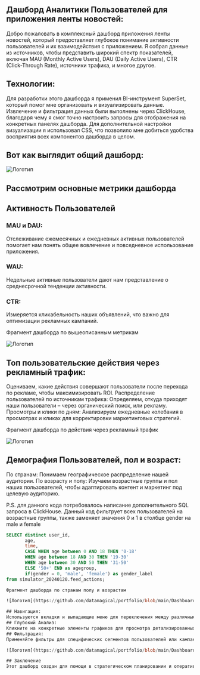 ## Дашборд Аналитики Пользователей для приложения ленты новостей:

Добро пожаловать в комплексный дашборд приложения ленты новостей, который предоставляет глубокое понимание активности пользователей и их взаимодействия с приложением. Я собрал данные из источников, чтобы представить широкий спектр показателей, включая MAU (Monthly Active Users), DAU (Daily Active Users), CTR (Click-Through Rate), источники трафика, и многое другое.

## Технологии:
Для разработки этого дашборда я применил BI-инструмент SuperSet, который помог мне организовать и визуализировать данные. Извлечение и фильтрация данных были выполнены через ClickHouse, благодаря чему я смог точно настроить запросы для отображения на конкретных панелях дашборда. Для дополнительной настройки визуализации я использовал CSS, что позволило мне добиться удобства восприятия всех компонентов дашборда в целом.

## Вот как выглядит общий дашборд:

![Логотип](https://github.com/datamagical/portfolio/blob/main/Dashboards/7.jpg?raw=true)

## Рассмотрим основные метрики дашборда

## Активность Пользователей
### MAU и DAU: 
Отслеживание ежемесячных и ежедневных активных пользователей помогает нам понять общее вовлечение и повседневное использование приложения.
### WAU: 
Недельные активные пользователи дают нам представление о среднесрочной тенденции активности.
### CTR: 
Измеряется кликабельность наших объявлений, что важно для оптимизации рекламных кампаний.

Фрагмент дашборда по вышеописанным метрикам

![Логотип](https://github.com/datamagical/portfolio/blob/main/Dashboards/1.jpg?raw=true)

## Топ пользовательские действия через рекламный трафик: 
Оцениваем, какие действия совершают пользователи после перехода по рекламе, чтобы максимизировать ROI. Распределение пользователей по источникам трафика: Определяем, откуда приходят наши пользователи – через органический поиск, или рекламу. Просмотры и клики по дням: Анализируем ежедневные колебания в просмотрах и кликах для корректировки маркетинговых стратегий.

Фрагмент дашборда по действия через рекламный трафик

![Логотип](https://github.com/datamagical/portfolio/blob/main/Dashboards/1.jpg?raw=true)

## Демография Пользователей, пол и возраст:
По странам: Понимаем географическое распределение нашей аудитории.
По возрасту и полу: Изучаем возрастные группы и пол наших пользователей, чтобы адаптировать контент и маркетинг под целевую аудиторию.

P.S. для данного кода потребовалось написание дополнительного SQL запроса в ClickHouse. Данный код фильтрует всех пользователей на возрастные группы, также заменяет значения 0 и 1 в столбце gender на male и female

```sql
SELECT distinct user_id, 
       age,
       time,
       CASE WHEN age between 0 AND 18 THEN '0-18'
       WHEN age between 18 AND 30 THEN '19-30'
       WHEN age between 30 AND 50 THEN '31-50'
       ELSE '50+' END as agegroup,
       if(gender = 0, 'male', 'female') as gender_label
from simulator_20240120.feed_actions;

Фрагмент дашборда по странам полу и возрастам

![Логотип](https://github.com/datamagical/portfolio/blob/main/Dashboards/8.jpg?raw=true)

## Навигация: 
Используются вкладки и выпадающие меню для переключения между различными показателями и периодами времени.
## Глубокий Анализ:
Кликните на конкретные элементы графиков для просмотра детализированных данных и трендов.
## Фильтрация: 
Применяйте фильтры для специфических сегментов пользователей или кампаний. Ниже представлен фрагменты дашборда, отфильтрованные по трафику - рекламный и стране - Беларусь.

![Логотип](https://github.com/datamagical/portfolio/blob/main/Dashboards/3.jpg?raw=true)

## Заключение
Этот дашборд создан для помощи в стратегическом планировании и оперативном управлении [Название Приложения]. Он предоставляет ключевые инсайты, которые помогут вам принимать обоснованные решения и улучшать взаимодействие с пользовател

